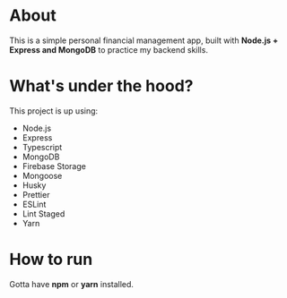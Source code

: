 # About

This is a simple personal financial management app, built with **Node.js + Express and MongoDB** to practice my backend skills.

# What's under the hood?
This project is up using:
* Node.js
* Express
* Typescript
* MongoDB
* Firebase Storage
* Mongoose
* Husky
* Prettier
* ESLint
* Lint Staged
* Yarn

# How to run

Gotta have **npm** or **yarn** installed.
